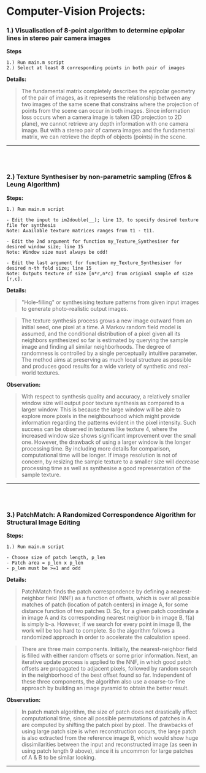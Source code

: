 # Computer-Vision Projects:

### 1.) Visualisation of 8-point algorithm to determine epipolar lines in stereo pair camera images

__Steps__  

```
1.) Run main.m script 
2.) Select at least 8 corresponding points in both pair of images
```

**Details:**

> The fundamental matrix completely describes the epipolar geometry of the pair of images, as it represents the relationship between any two images of the same scene that constrains where the projection of points from the scene can occur in both images. Since information loss occurs when a camera image is taken (3D projection to 2D plane), we cannot retrieve any depth information with one camera image. But with a stereo pair of camera images and the fundamental matrix, we can retrieve the depth of objects (points) in the scene.

-------------------------------
<br />
<br />

### 2.) Texture Synthesiser by non-parametric sampling (Efros & Leung Algorithm)

__Steps:__
```
1.) Run main.m script

- Edit the input to im2double(__); line 13, to specify desired texture file for synthesis
Note: Available texture matrices ranges from t1 - t11.

- Edit the 2nd argument for function my_Texture_Synthesiser for desired window size; line 15
Note: Window size must always be odd!

- Edit the last argument for function my_Texture_Synthesiser for desired n-th fold size; line 15
Note: Outputs texture of size [n*r,n*c] from original sample of size [r,c].
 ```
 
**Details:**

> "Hole-filling" or synthesising texture patterns from given input images to generate photo-realistic output images. 

> The texture synthesis process grows a new image outward from an initial seed, one pixel at a time. A Markov random field model is assumed, and the conditional distribution of a pixel given all its neighbors synthesized so far is
estimated by querying the sample image and finding all similar neighborhoods. The degree of randomness is controlled
by a single perceptually intuitive parameter. The method aims at preserving as much local structure as possible and
produces good results for a wide variety of synthetic and
real-world textures.

**Observation:**

> With respect to synthesis quality and accuracy, a relatively smaller window size will output poor texture synthesis as compared to a larger window. This is because the large window will be able to explore more pixels in the neighbourhood which might provide information regarding the patterns evident in the pixel intensity. Such success can be observed in textures like texture 4, where the increased window size shows significant improvement over the small one.
However, the drawback of using a larger window is the longer processing time. By including more details for comparison, computational time will be longer. If image resolution is not of concern, by resizing the sample texture to a smaller size will decrease processing time as well as synthesise a good representation of the sample texture.
-------------------------------
<br />
<br />

### 3.) PatchMatch: A Randomized Correspondence Algorithm for Structural Image Editing

__Steps:__
```
1.) Run main.m script

- Choose size of patch length, p_len
- Patch area = p_len x p_len
- p_len must be >=1 and odd
```
**Details:**

> PatchMatch finds the patch correspondence by defining a nearest-neighbor field (NNF) as a function of offsets, which is over all possible matches of patch (location of patch centers) in image A, for some distance function of two patches D. So, for a given patch coordinate a in image A and its corresponding nearest neighbor b in image B, f(a) is simply b-a. However, if we search for every point in image B, the work will be too hard to complete. So the algorithm follows a randomized approach in order to accelerate the calculation speed. 

> There are three main components. Initially, the nearest-neighbor field is filled with either random offsets or some prior information. Next, an iterative update process is applied to the NNF, in which good patch offsets are propagated to adjacent pixels, followed by random search in the neighborhood of the best offset found so far. Independent of these three components, the algorithm also use a coarse-to-fine approach by building an image pyramid to obtain the better result.

**Observation:**

> In patch match algorithm, the size of patch does not drastically affect computational time, since all possible permutations of patches in A are computed by shifting the patch pixel by pixel. The drawbacks of using large patch size is when reconstruction occurs, the large patch is also extracted from the reference image B, which would show huge
dissimilarities between the input and reconstructed image (as seen in using patch length 9 above), since it is uncommon for large patches of A & B to be similar looking.
-------------------------------


